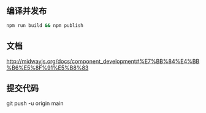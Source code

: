 ## 编译并发布

```bash
npm run build && npm publish
```

## 文档

http://midwayjs.org/docs/component_development#%E7%BB%84%E4%BB%B6%E5%8F%91%E5%B8%83

## 提交代码
git push -u origin main
